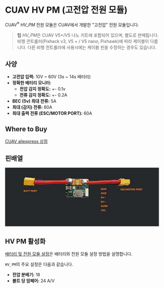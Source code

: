 # CUAV HV PM (고전압 전원 모듈)

CUAV<sup>&reg;</sup> *HV_PM* 전원 모듈은 CUAV에서 개발한 "고전압" 전원 모듈입니다.
> **팁** *HV_PM*은 CUAV V5+/V5 나노 키트에 포함되어 있으며, 별도로 판매됩니다. 비행 콘트롤러(Pixhack v3, V5 + / V5 nano, Pixhawk)에 따라 케이블이 다릅니다. 다른 비행 컨트롤러에 사용시에는 케이블 핀을 수정하는 경우도 있습니다.

## 사양

- **고전압 입력:** 10V ~ 60V (3s ~ 14s 배터리)
- **정확한 배터리 모니터:**
  - **전압 감지 정확도:** +- 0.1v
  - **전류 감지 정확도:** +- 0.2A
- **BEC (5v) 최대 전류:** 5A
- **최대 (감지) 전류:** 60A
- **최대 출력 전류 (ESC/MOTOR PORT):** 60A

## Where to Buy

[CUAV aliexpress 상점](https://www.aliexpress.com/item/32841805115.html?spm=2114.12010615.8148356.1.64165998hPvTKQ)

## 핀배열

![HV PM](../../assets/hardware/power_module/cuav_hv/hv_pm.jpg)

## HV PM 활성화

[배터리 및 전원 모듈 설정](../config/battery.md)은 배터리와 전원 모듈 설정 방법을 설명합니다.

`HV_PM`의 주요 설정은 다음과 같습니다.
- **전압 분배기:** 18
- **볼트 당 암페어:** 24 A/V